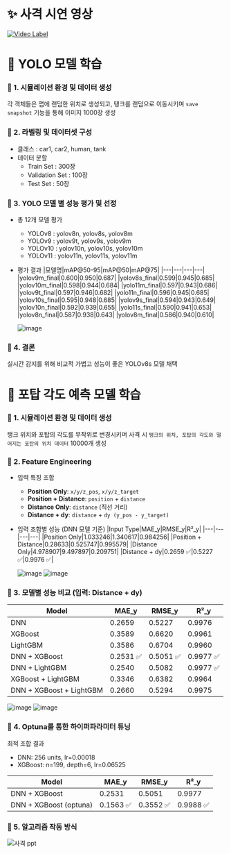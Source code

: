 # ✨ 사격 시연 영상

[![Video Label](http://img.youtube.com/vi/jnq8N-Le7EA/maxresdefault.jpg)](https://youtu.be/jnq8N-Le7EA)

# 🧠 YOLO 모델 학습

 ### 📌 1. 시뮬레이션 환경 및 데이터 생성
 각 객체들은 맵에 랜덤한 위치로 생성되고, 탱크를 랜덤으로 이동시키며 `save snapshot` 기능을 통해 이미지 1000장 생성

 ### 📌 2. 라벨링 및 데이터셋 구성
  - 클래스 : car1, car2, human, tank
  - 데이터 분할
    - Train Set : 300장
    - Validation Set : 100장
    - Test Set : 50장
 
 ### 📌 3. YOLO 모델 별 성능 평가 및 선정
  - 총 12개 모델 평가
    - YOLOv8 : yolov8n, yolov8s, yolov8m
    - YOLOv9 : yolov9t, yolov9s, yolov9m
    - YOLOv10 : yolov10n, yolov10s, yolov10m
    - YOLOv11 : yolov11n, yolov11s, yolov11m

  - 평가 결과
    |모델명|mAP@50-95|mAP@50|mAP@75|
    |---|---|---|---|
    |yolov9m_final|0.600|0.950|0.687|
    |yolov8s_final|0.599|0.945|0.685|
    |yolov10m_final|0.598|0.944|0.684|
    |yolo11m_final|0.597|0.943|0.686|
    |yolov9t_final|0.597|0.946|0.682|
    |yolo11n_final|0.596|0.945|0.685|
    |yolov10s_final|0.595|0.948|0.685|
    |yolov9s_final|0.594|0.943|0.649|
    |yolov10n_final|0.592|0.939|0.655|
    |yolo11s_final|0.590|0.941|0.653|
    |yolov8n_final|0.587|0.938|0.643|
    |yolov8m_final|0.586|0.940|0.610|

    ![image](https://github.com/user-attachments/assets/612387bf-49c9-4283-b101-ba42585965b7)

 ### 📌 4. 결론
 실시간 감지를 위해 비교적 가볍고 성능이 좋은 YOLOv8s 모델 채택

# 🧠 포탑 각도 예측 모델 학습

 ### 📌 1. 시뮬레이션 환경 및 데이터 생성
 탱크 위치와 포탑의 각도를 무작위로 변경시키며 사격 시 `탱크의 위치, 포탑의 각도와 떨어지는 포탄의 위치 데이터` 10000개 생성

 ### 📌 2. Feature Engineering
  - 입력 특징 조합
    - **Position Only**: `x/y/z_pos`, `x/y/z_target`
    - **Position + Distance**: `position` + `distance`
    - **Distance Only**: `distance` (직선 거리)
    - **Distance + dy**: `distance` + `dy (y_pos - y_target)`
  
  - 입력 조합별 성능 (DNN 모델 기준)
    |Input Type|MAE_y|RMSE_y|R²_y|
    |---|---|---|---|
    |Position Only|1.033246|1.340617|0.984256|
    |Position + Distance|0.28633|0.525747|0.995579|
    |Distance Only|4.978907|9.497897|0.209751|
    |Distance + dy|0.2659 ✅|0.5227 ✅|0.9976 ✅|

    ![image](https://github.com/user-attachments/assets/a8fe2250-441e-4930-8e6f-997f64b32adf)
    ![image](https://github.com/user-attachments/assets/5d480de2-eab7-4041-9ed8-fcac07f77ccb)

 ### 📌 3. 모델별 성능 비교 (입력: Distance + dy)
  |Model|MAE_y|RMSE_y|R²_y|
  |---|---|---|---|
  |DNN|0.2659|0.5227|0.9976|
  |XGBoost|0.3589|0.6620|0.9961|
  |LightGBM|0.3586|0.6704|0.9960|
  |DNN + XGBoost|0.2531 ✅|0.5051 ✅|0.9977 ✅|
  |DNN + LightGBM|0.2540|0.5082|0.9977 ✅|
  |XGBoost + LightGBM|0.3346|0.6382|0.9964|
  |DNN + XGBoost + LightGBM|0.2660|0.5294|0.9975|

  ![image](https://github.com/user-attachments/assets/feb168f1-c679-4160-829f-a839b31f035d)
  ![image](https://github.com/user-attachments/assets/60e746d0-240b-41f9-8fd6-7729ceb2691f)

 ### 📌 4. Optuna를 통한 하이퍼파라미터 튜닝
 최적 조합 결과
  - DNN: 256 units, lr=0.00018
  - XGBoost: n=199, depth=6, lr=0.06525
    
  |Model|MAE_y|RMSE_y|R²_y|
  |---|---|---|---|
  |DNN + XGBoost|0.2531|0.5051|0.9977|
  |DNN + XGBoost (optuna)|0.1563 ✅|0.3552 ✅|0.9988 ✅|

 ### 📌 5. 알고리즘 작동 방식

 ![사격 ppt](https://github.com/user-attachments/assets/6abcdb3e-78ea-44ea-8f1f-2ad73fa6863a)

 
